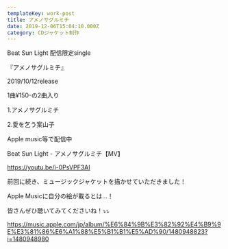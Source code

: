 ```yaml
---
templateKey: work-post
title: アメノサグルミチ
date: 2019-12-06T15:04:10.000Z
category: CDジャケット制作
---
```

Beat Sun Light  配信限定single

『アメノサグルミチ』

   2019/10/12release

1曲¥150-の2曲入り


1.アメノサグルミチ

2.愛を乞う案山子

Apple music等で配信中


Beat Sun Light - アメノサグルミチ【MV】

https://youtu.be/i-0PsVPF3AI

前回に続き、ミュージックジャケットを描かせていただきました！

Apple Musicに自分の絵が載るとは…！

皆さんぜひ聴いてみてくださいね！⤵︎⤵︎


https://music.apple.com/jp/album/%E6%84%9B%E3%82%92%E4%B9%9E%E3%81%86%E6%A1%88%E5%B1%B1%E5%AD%90/1480948823?i=1480948980